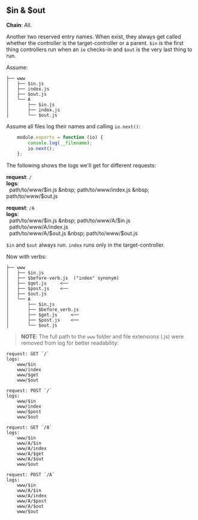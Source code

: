 $in & $out
----------
**Chain**: All.

Another two reserved entry names. When exist, they always get called whether the controller is the target-controller or a parent. `$in` is the first thing controllers run when an `io` checks-in and `$out` is the very last thing to run.

Assume:
```
├── www
│   ├── $in.js
│   ├── index.js
│   ├── $out.js
│   └── A
│       ├── $in.js
│       ├── index.js
│       └── $out.js
```
Assume all files log their names and calling `io.next()`:
```js
	module.exports = function (io) {
		console.log(__filename);
		io.next();
	};
```

The following shows the logs we'll get for different requests:

**request**: `/`  
**logs**:  
 &nbsp; path/to/www/$in.js  
 &nbsp; path/to/www/index.js  
 &nbsp; path/to/www/$out.js

**request**: `/A`  
**logs**:  
 &nbsp; path/to/www/$in.js  
 &nbsp; path/to/www/A/$in.js  
 &nbsp; path/to/www/A/index.js  
 &nbsp; path/to/www/A/$out.js  
 &nbsp; path/to/www/$out.js

`$in` and `$out` always run. `index` runs only in the target-controller. 

Now with verbs:
```
├── www
│   ├── $in.js
│   ├── $before-verb.js  ("index" synonym)
│   ├── $get.js     <──
│   ├── $post.js    <──
│   ├── $out.js
│   └── A
│       ├── $in.js
│       ├── $before_verb.js
│       ├── $get.js     <──
│       ├── $post.js    <──
│       └── $out.js
```

>**NOTE**: The full path to the `www` folder and file extensions (.js) were removed from log for better readability:

```
request: GET `/`
logs:
	www/$in
	www/index
	www/$get
	www/$out

request: POST `/`
logs:
	www/$in
	www/index
	www/$post
	www/$out

request: GET `/A`
logs:
	www/$in
	www/A/$in
	www/A/index
	www/A/$get
	www/A/$out
	www/$out

request: POST `/A`
logs:
	www/$in
	www/A/$in
	www/A/index
	www/A/$post
	www/A/$out
	www/$out
```
